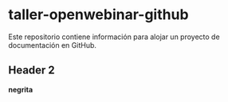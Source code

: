 # taller-openwebinar-github
Este repositorio contiene información para alojar un proyecto de documentación en GitHub.
## Header 2

**negrita**
